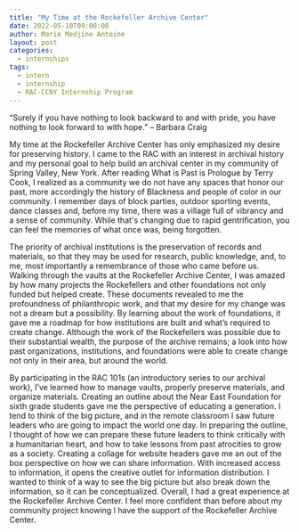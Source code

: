 ```yaml
---
﻿title: "My Time at the Rockefeller Archive Center"
date: 2022-05-10T09:00:00
author: Marie Medjine Antoine
layout: post
categories:
  - internships
tags:
  - intern
  - internship
  - RAC-CCNY Internship Program
---
```

“Surely if you have nothing to look backward to and with pride, you have nothing to look forward to with hope.” – Barbara Craig

My time at the Rockefeller Archive Center has only emphasized my desire for preserving history. I came to the RAC with an interest in archival history and my personal goal to help build an archival center in my community of Spring Valley, New York. After reading What is Past is Prologue by Terry Cook, I realized as a community we do not have any spaces that honor our past, more accordingly the history of Blackness and people of color in our community. I remember days of block parties, outdoor sporting events, dance classes and, before my time, there was a village full of vibrancy and a sense of community. While that's changing due to rapid gentrification, you can feel the memories of what once was, being forgotten.

<!--more-->

The priority of archival institutions is the preservation of records and materials, so that they may be used for research, public knowledge, and, to me, most importantly a remembrance of those who came before us. Walking through the vaults at the Rockefeller Archive Center, I was amazed by how many projects the Rockefellers and other foundations not only funded but helped create. These documents revealed to me the profoundness of philanthropic work, and that my desire for my change was not a dream but a possibility. By learning about the work of foundations, it gave me a roadmap for how institutions are built and what’s required to create change. Although the work of the Rockefellers was possible due to their substantial wealth, the purpose of the archive remains; a look into how past organizations, institutions, and foundations were able to create change not only in their area, but around the world.

By participating in the RAC 101s (an introductory series to our archival work), I’ve learned how to manage vaults, properly preserve materials, and organize materials. Creating an outline about the Near East Foundation for sixth grade students gave me the perspective of educating a generation. I tend to think of the big picture, and in the remote classroom I saw future leaders who are going to impact the world one day. In preparing the outline, I thought of how we can prepare these future leaders to think critically with a humanitarian heart, and how to take lessons from past atrocities to grow as a society. Creating a collage for website headers gave me an out of the box perspective on how we can share information. With increased access to information, it opens the creative outlet for information distribution. I wanted to think of a way to see the big picture but also break down the information, so it can be conceptualized.
Overall, I had a great experience at the Rockefeller Archive Center. I feel more confident than before about my community project knowing I have the support of the Rockefeller Archive Center.
